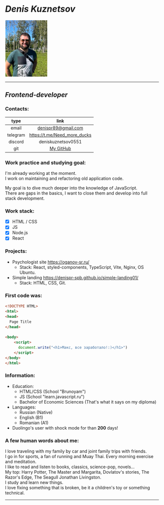 # ***Denis Kuznetsov***

![My photo](./image/photo.png)

---
## *Frontend-developer*
### Contacts:
| type | link |
| :--------: | :--------: | 
| email | denispr89@gmail.com |
| telegram | <https://t.me/Need_more_ducks> |
| discord | deniskuznetsov0551 |
| git | [My GitHub](https://github.com/DenisPr-SPb "GIT Link" ) |

### Work practice and studying goal:
I'm already working at the moment. \
I work on maintaining and refactoring old application code.

My goal is to dive much deeper into the knowledge of JavaScript. \
There are gaps in the basics, I want to close them and develop into full stack development.

### Work stack:
- [x] HTML / CSS
- [x] JS
- [x] Node.js
- [x] React

### Projects:
- Psychologist site <https://oganov-sr.ru/>
    + Stack: React, styled-components, TypeScript, Vite, Nginx, OS Ubuntu.
- Simple landing <https://denispr-spb.github.io/simple-landing01/>
    + Stack: HTML, CSS, Git.

### First code was:
```html
<!DOCTYPE HTML>
<html>
<head>
  Page Title
</head>

<body>
    <script>
      document.write("<h1>Макс, все заработало!:)</h1>")
    </script>
</body>
</html>
```

### Information:
+ Education:
    - HTML/CSS (School "Brunoyam")
    - JS (School "learn.javascript.ru")
    - Bachelor of Economic Sciences (That's what it says on my diploma)
+ Languages:
    - Russian (Native)
    - English (B1)
    - Romanian (A1)
+ Duolingo's user with shock mode for than **200** days!

### A few human words about me:
I love traveling with my family by car and joint family trips with friends. \
I go in for sports, a fan of running and Muay Thai. Every morning exercise and meditation. \
I like to read and listen to books, classics, science-pop, novels... \
My top: Harry Potter, The Master and Margarita, Dovlatov's stories, The Razor's Edge, The Seagull Jonathan Livingston. \
I study and learn new things. \
I love fixing something that is broken, be it a children's toy or something technical.
***